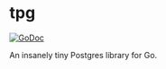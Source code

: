 # tpg 

[![GoDoc](https://godoc.org/github.com/tidwall/tpg?status.svg)](https://godoc.org/github.com/tidwall/tpg)

An insanely tiny Postgres library for Go.
